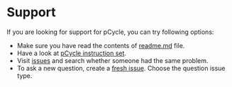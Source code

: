 # Support

If you are looking for support for pCycle, you can try following options:

* Make sure you have read the contents of [readme.md](readme.md) file.
* Have a look at [pCycle instruction set](doc/Instruction%20set.pdf).
* Visit [issues](https://github.com/dominiksalvet/pcycle/issues) and search whether someone had the same problem.
* To ask a new question, create a [fresh issue](https://github.com/dominiksalvet/pcycle/issues/new/choose). Choose the question issue type.
